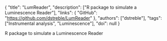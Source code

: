 {
  "title": "LumReader",
  "description": ["R package to simulate a Luminescence Reader"],
  "links": {
    "GitHub": "https://github.com/dstreble/LumReader"
  },
  "authors": ["dstreble"],
  "tags": ["Instrumental analysis", "Luminescence"],
  "doi": null
}

<!-- Generated by csv2md.R – do not edit by hand -->

R package to simulate a Luminescence Reader